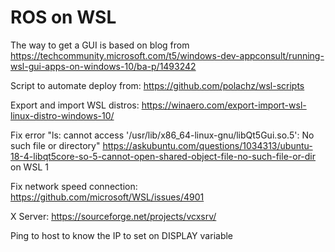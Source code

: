 # ROS on WSL

The way to get a GUI is based on blog from https://techcommunity.microsoft.com/t5/windows-dev-appconsult/running-wsl-gui-apps-on-windows-10/ba-p/1493242

Script to automate deploy from: https://github.com/polachz/wsl-scripts

Export and import WSL distros: https://winaero.com/export-import-wsl-linux-distro-windows-10/

Fix error "ls: cannot access '/usr/lib/x86_64-linux-gnu/libQt5Gui.so.5': No such file or directory" https://askubuntu.com/questions/1034313/ubuntu-18-4-libqt5core-so-5-cannot-open-shared-object-file-no-such-file-or-dir on WSL 1

Fix network speed connection: https://github.com/microsoft/WSL/issues/4901

X Server: https://sourceforge.net/projects/vcxsrv/

Ping to host to know the IP to set on DISPLAY variable
